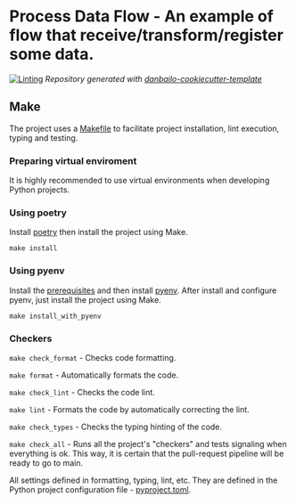 # Process Data Flow - An example of flow that receive/transform/register some data.

[![Linting](https://github.com/danbailo/process-data-flow/actions/workflows/lint.yaml/badge.svg?branch=main)](https://github.com/danbailo/process-data-flow/actions/workflows/lint.yaml) *Repository generated with [danbailo-cookiecutter-template](https://github.com/danbailo/danbailo-cookiecutter-template)*

## Make
The project uses a [Makefile](Makefile) to facilitate project installation, lint execution, typing and testing.

### Preparing virtual enviroment

It is highly recommended to use virtual environments when developing Python projects.

### Using poetry

Install [poetry](https://github.com/python-poetry/poetry) then install the project using Make.

```
make install
```

### Using pyenv

Install the [prerequisites](https://github.com/pyenv/pyenv/wiki/Common-build-problems#prerequisites) and then install [pyenv](https://github.com/pyenv/pyenv-installer). After install and configure pyenv, just install the project using Make.

```
make install_with_pyenv
```

### Checkers

`make check_format` - Checks code formatting.

`make format` - Automatically formats the code.

`make check_lint` - Checks the code lint.

`make lint` - Formats the code by automatically correcting the lint.

`make check_types` - Checks the typing hinting of the code.

`make check_all` - Runs all the project's "checkers" and tests signaling when everything is ok. This way, it is certain that the pull-request pipeline will be ready to go to main.

All settings defined in formatting, typing, lint, etc. They are defined in the Python project configuration file - [pyproject.toml](pyproject.toml).
